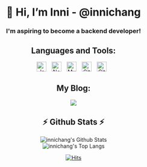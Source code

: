 <div align="center">

# 👋 Hi, I’m Inni - @innichang

### I'm aspiring to become a backend developer!



## Languages and Tools:

<img alt="JavaScript" width="26px" src="https://cdn.jsdelivr.net/gh/devicons/devicon/icons/javascript/javascript-original.svg" style="padding-right:10px;" />
<img alt="Node.js" width="26px" src="https://cdn.jsdelivr.net/gh/devicons/devicon/icons/nodejs/nodejs-original.svg" style="padding-right:10px;" />
<img alt="MySQL" width="26px" src="https://cdn.jsdelivr.net/gh/devicons/devicon/icons/mysql/mysql-original.svg" style="padding-right:10px;" />
<img alt="Git" width="26px" src="https://cdn.jsdelivr.net/gh/devicons/devicon/icons/git/git-original.svg" style="padding-right:10px;" />
<img alt="GitHub" width="26px" src="https://user-images.githubusercontent.com/3369400/139448065-39a229ba-4b06-434b-bc67-616e2ed80c8f.png" style="padding-right:10px;" />
<br/>


## My Blog:
<a href="https://medium.com/@inni.chang95"><img src="https://img.shields.io/badge/Medium-000000?style=for-the-badge&logo=Medium&logoColor=white"></a>
  
## :zap: Github Stats :zap:


  <img alt="innichang's Github Stats" src="https://github-readme-stats-6t4n-git-master-innichang.vercel.app/api?username=innichang&show_icons=true&theme=transparent" />

  <br>

  <img alt="innichang's Top Langs" src="https://github-readme-stats-6t4n-git-master-innichang.vercel.app/api/top-langs/?username=innichang&theme=transparent" />



[![Hits](https://hits.seeyoufarm.com/api/count/incr/badge.svg?url=https%3A%2F%2Fgithub.com%2Finnichang&count_bg=%237B9E60&title_bg=%23555555&icon=&icon_color=%23E7E7E7&title=hits&edge_flat=false)](https://hits.seeyoufarm.com)

</div>
